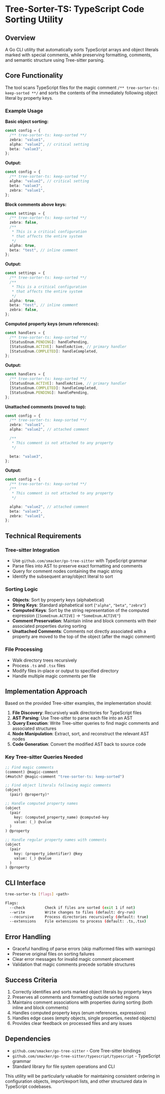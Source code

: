 # Tree-Sorter-TS: TypeScript Code Sorting Utility

## Overview

A Go CLI utility that automatically sorts TypeScript arrays and object literals marked with special comments, while preserving formatting, comments, and semantic structure using Tree-sitter parsing.

## Core Functionality

The tool scans TypeScript files for the magic comment `/** tree-sorter-ts: keep-sorted **/` and sorts the contents of the immediately following object literal by property keys.

### Example Usage

**Basic object sorting:**

```typescript
const config = {
  /** tree-sorter-ts: keep-sorted **/
  zebra: "value1",
  alpha: "value2", // critical setting
  beta: "value3",
};
```

**Output:**

```typescript
const config = {
  /** tree-sorter-ts: keep-sorted **/
  alpha: "value2", // critical setting
  beta: "value3",
  zebra: "value1",
};
```

**Block comments above keys:**

```typescript
const settings = {
  /** tree-sorter-ts: keep-sorted **/
  zebra: false,
  /**
   * This is a critical configuration
   * that affects the entire system
   */
  alpha: true,
  beta: "test", // inline comment
};
```

**Output:**

```typescript
const settings = {
  /** tree-sorter-ts: keep-sorted **/
  /**
   * This is a critical configuration
   * that affects the entire system
   */
  alpha: true,
  beta: "test", // inline comment
  zebra: false,
};
```

**Computed property keys (enum references):**

```typescript
const handlers = {
  /** tree-sorter-ts: keep-sorted **/
  [StatusEnum.PENDING]: handlePending,
  [StatusEnum.ACTIVE]: handleActive, // primary handler
  [StatusEnum.COMPLETED]: handleCompleted,
};
```

**Output:**

```typescript
const handlers = {
  /** tree-sorter-ts: keep-sorted **/
  [StatusEnum.ACTIVE]: handleActive, // primary handler
  [StatusEnum.COMPLETED]: handleCompleted,
  [StatusEnum.PENDING]: handlePending,
};
```

**Unattached comments (moved to top):**

```typescript
const config = {
  /** tree-sorter-ts: keep-sorted **/
  zebra: "value1",
  alpha: "value2", // attached comment

  /**
   * This comment is not attached to any property
   */

  beta: "value3",
};
```

**Output:**

```typescript
const config = {
  /** tree-sorter-ts: keep-sorted **/
  /**
   * This comment is not attached to any property
   */

  alpha: "value2", // attached comment
  beta: "value3",
  zebra: "value1",
};
```

## Technical Requirements

### Tree-sitter Integration

- Use `github.com/smacker/go-tree-sitter` with TypeScript grammar
- Parse files into AST to preserve exact formatting and comments
- Query for comment nodes containing the magic string
- Identify the subsequent array/object literal to sort

### Sorting Logic

- **Objects**: Sort by property keys (alphabetical)
- **String Keys**: Standard alphabetical sort (`"alpha"`, `"beta"`, `"zebra"`)
- **Computed Keys**: Sort by the string representation of the computed expression (`[SomeEnum.ACTIVE]` → `"SomeEnum.ACTIVE"`)
- **Comment Preservation**: Maintain inline and block comments with their associated properties during sorting
- **Unattached Comments**: Comments not directly associated with a property are moved to the top of the object (after the magic comment)

### File Processing

- Walk directory trees recursively
- Process `.ts` and `.tsx` files
- Modify files in-place or output to specified directory
- Handle multiple magic comments per file

## Implementation Approach

Based on the provided Tree-sitter examples, the implementation should:

1. **File Discovery**: Recursively walk directories for TypeScript files
2. **AST Parsing**: Use Tree-sitter to parse each file into an AST
3. **Query Execution**: Write Tree-sitter queries to find magic comments and associated structures
4. **Node Manipulation**: Extract, sort, and reconstruct the relevant AST nodes
5. **Code Generation**: Convert the modified AST back to source code

### Key Tree-sitter Queries Needed

```scheme
;; Find magic comments
(comment) @magic-comment
(#match? @magic-comment "tree-sorter-ts: keep-sorted")

;; Find object literals following magic comments
(object
  (pair) @property)*

;; Handle computed property names
(object
  (pair
    key: (computed_property_name) @computed-key
    value: (_) @value
  )
) @property

;; Handle regular property names with comments
(object
  (pair
    key: (property_identifier) @key
    value: (_) @value
  )
) @property
```

## CLI Interface

```bash
tree-sorter-ts [flags] <path>

Flags:
  --check         Check if files are sorted (exit 1 if not)
  --write         Write changes to files (default: dry-run)
  --recursive     Process directories recursively (default: true)
  --extensions    File extensions to process (default: .ts,.tsx)
```

## Error Handling

- Graceful handling of parse errors (skip malformed files with warnings)
- Preserve original files on sorting failures
- Clear error messages for invalid magic comment placement
- Validation that magic comments precede sortable structures

## Success Criteria

1. Correctly identifies and sorts marked object literals by property keys
2. Preserves all comments and formatting outside sorted regions
3. Maintains comment associations with properties during sorting (both inline and block comments)
4. Handles computed property keys (enum references, expressions)
5. Handles edge cases (empty objects, single properties, nested objects)
6. Provides clear feedback on processed files and any issues

## Dependencies

- `github.com/smacker/go-tree-sitter` - Core Tree-sitter bindings
- `github.com/smacker/go-tree-sitter/typescript/typescript` - TypeScript grammar
- Standard library for file system operations and CLI

This utility will be particularly valuable for maintaining consistent ordering in configuration objects, import/export lists, and other structured data in TypeScript codebases.
